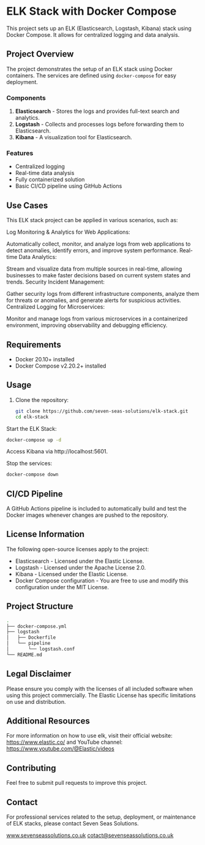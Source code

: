 # ELK Stack with Docker Compose

This project sets up an ELK (Elasticsearch, Logstash, Kibana) stack using Docker Compose. It allows for centralized logging and data analysis.

## Project Overview

The project demonstrates the setup of an ELK stack using Docker containers. The services are defined using `docker-compose` for easy deployment.

### Components
1. **Elasticsearch** - Stores the logs and provides full-text search and analytics.
2. **Logstash** - Collects and processes logs before forwarding them to Elasticsearch.
3. **Kibana** - A visualization tool for Elasticsearch.

### Features
- Centralized logging
- Real-time data analysis
- Fully containerized solution
- Basic CI/CD pipeline using GitHub Actions

## Use Cases
This ELK stack project can be applied in various scenarios, such as:

Log Monitoring & Analytics for Web Applications:

Automatically collect, monitor, and analyze logs from web applications to detect anomalies, identify errors, and improve system performance.
Real-time Data Analytics:

Stream and visualize data from multiple sources in real-time, allowing businesses to make faster decisions based on current system states and trends.
Security Incident Management:

Gather security logs from different infrastructure components, analyze them for threats or anomalies, and generate alerts for suspicious activities.
Centralized Logging for Microservices:

Monitor and manage logs from various microservices in a containerized environment, improving observability and debugging efficiency.

## Requirements

- Docker 20.10+ installed
- Docker Compose v2.20.2+ installed

## Usage

1. Clone the repository:

   ```bash
   git clone https://github.com/seven-seas-solutions/elk-stack.git
   cd elk-stack

Start the ELK Stack:

   ```bash
docker-compose up -d
```
Access Kibana via http://localhost:5601.

Stop the services:

   ```bash
docker-compose down
```

## CI/CD Pipeline

A GitHub Actions pipeline is included to automatically build and test the Docker images whenever changes are pushed to the repository.

## License Information

The following open-source licenses apply to the project:

- Elasticsearch - Licensed under the Elastic License.
- Logstash - Licensed under the Apache License 2.0.
- Kibana - Licensed under the Elastic License.
- Docker Compose configuration - You are free to use and modify this configuration under the MIT License.

## Project Structure

   ```bash
.
├── docker-compose.yml
├── logstash
│   ├── Dockerfile
│   └── pipeline
│       └── logstash.conf
└── README.md
```

## Legal Disclaimer

Please ensure you comply with the licenses of all included software when using this project commercially. The Elastic License has specific limitations on use and distribution.

## Additional Resources
For more information on how to use elk, visit their official website: https://www.elastic.co/ 
and YouTube channel: https://www.youtube.com/@Elastic/videos

## Contributing

Feel free to submit pull requests to improve this project.

## Contact

For professional services related to the setup, deployment, or maintenance of ELK stacks, please contact Seven Seas Solutions.

www.sevenseassolutions.co.uk
cotact@sevenseassolutions.co.uk
